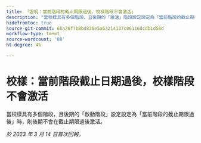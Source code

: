 ```yaml
---
title: 「證明：當前階段的截止期限過後，校樣階段不會激活」
description: "當校樣具有多個階段，且後期的「激活」階段設定設定為「當前階段的截止期限過後」時，當截止期限過後，後期不會激活。"
hidefromtoc: true
source-git-commit: 6ba26f7b8bd836e5a63214137c06116dcdb1d58d
workflow-type: tm+mt
source-wordcount: '88'
ht-degree: 4%

---
```



# 校樣：當前階段截止日期過後，校樣階段不會激活

<!--This article is on the WF and WFP TOC-->

當校樣具有多個階段，且後期的「啟動階段」設定設定為「當前階段的截止期限過後」時，則後期不會在截止期限過後激活。

_於 2023 年 3 月 14 日首次回報。_

